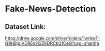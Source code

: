 # Fake-News-Detection

## Dataset Link:
https://drive.google.com/drive/folders/1wrbwT-G9HBjpiVDR6h2l3ZKDRCkQ1CeG?usp=sharing

